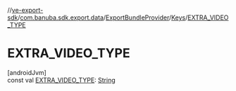 //[ve-export-sdk](../../../../index.md)/[com.banuba.sdk.export.data](../../index.md)/[ExportBundleProvider](../index.md)/[Keys](index.md)/[EXTRA_VIDEO_TYPE](-e-x-t-r-a_-v-i-d-e-o_-t-y-p-e.md)

# EXTRA_VIDEO_TYPE

[androidJvm]\
const val [EXTRA_VIDEO_TYPE](-e-x-t-r-a_-v-i-d-e-o_-t-y-p-e.md): [String](https://kotlinlang.org/api/latest/jvm/stdlib/kotlin/-string/index.html)
